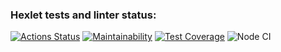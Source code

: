 ### Hexlet tests and linter status:
[![Actions Status](https://github.com/kristinakazlovskaya/frontend-project-lvl2/workflows/hexlet-check/badge.svg)](https://github.com/kristinakazlovskaya/frontend-project-lvl2/actions)
[![Maintainability](https://api.codeclimate.com/v1/badges/dea31abdbda9d5134c68/maintainability)](https://codeclimate.com/github/kristinakazlovskaya/frontend-project-lvl2/maintainability)
[![Test Coverage](https://api.codeclimate.com/v1/badges/dea31abdbda9d5134c68/test_coverage)](https://codeclimate.com/github/kristinakazlovskaya/frontend-project-lvl2/test_coverage)
![Node CI](https://github.com/kristinakazlovskaya/frontend-project-lvl2/actions/workflows/check.yml/badge.svg)